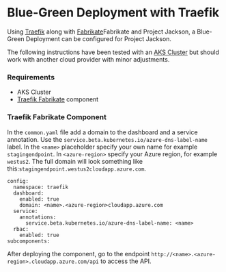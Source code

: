 # Blue-Green Deployment with Traefik

Using [Traefik](https://traefik.io/) along with [Fabrikate](https://github.com/microsoft/fabrikate)Fabrikate and Project Jackson, a Blue-Green Deployment can be configured for Project Jackson.

The following instructions have been tested with an [AKS Cluster](https://docs.microsoft.com/en-us/azure/aks/kubernetes-walkthrough) but should work with another cloud provider with minor adjustments.

### Requirements
- AKS Cluster
- [Traefik Fabrikate](https://github.com/evanlouie/fabrikate-traefik) component

### Traefik Fabrikate Component
In the `common.yaml` file add a domain to the dashboard and a service annotation.
Use the `service.beta.kubernetes.io/azure-dns-label-name` label. In the `<name>` placeholder specify your own name for example `stagingendpoint`. In `<azure-region>` specify your Azure region, for example `westus2`. The full domain will look something like this:`stagingendpoint.westus2cloudapp.azure.com`.

```
config:
  namespace: traefik
  dashboard:
    enabled: true
    domain: <name>.<azure-region>cloudapp.azure.com
  service:
    annotations: 
      service.beta.kubernetes.io/azure-dns-label-name: <name>
  rbac:
    enabled: true
subcomponents:
```

After deploying the component, go to the endpoint `http://<name>.<azure-region>.cloudapp.azure.com/api` to access the API.




